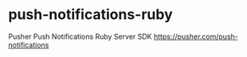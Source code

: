 # push-notifications-ruby
Pusher Push Notifications Ruby Server SDK https://pusher.com/push-notifications
